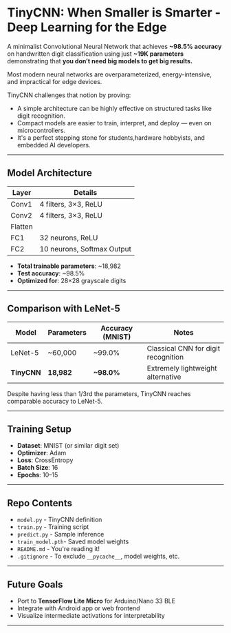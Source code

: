 # TinyCNN: When Smaller is Smarter - Deep Learning for the Edge

A minimalist Convolutional Neural Network that achieves **~98.5% accuracy** on handwritten digit classification using just **~19K parameters** demonstrating that **you don’t need big models to get big results.**

Most modern neural networks are overparameterized, energy-intensive, and impractical for edge devices.  

TinyCNN challenges that notion by proving:

- A simple architecture can be highly effective on structured tasks like digit recognition.
- Compact models are easier to train, interpret, and deploy — even on microcontrollers.
- It's a perfect stepping stone for students,hardware hobbyists, and embedded AI developers.

---

## Model Architecture

| Layer     | Details                     |
|-----------|-----------------------------|
| Conv1     | 4 filters, 3×3, ReLU        |
| Conv2     | 4 filters, 3×3, ReLU        |
| Flatten   |                             |
| FC1       | 32 neurons, ReLU           |
| FC2       | 10 neurons, Softmax Output |

- **Total trainable parameters**: ~18,982  
- **Test accuracy**: ~98.5%  
- **Optimized for**: 28×28 grayscale digits

---

## Comparison with LeNet-5

| Model       | Parameters | Accuracy (MNIST) | Notes                               |
|-------------|------------|------------------|-------------------------------------|
| LeNet-5     | ~60,000    | ~99.0%           | Classical CNN for digit recognition |
| **TinyCNN** | **18,982** | **~98.0%**       | Extremely lightweight alternative   |

Despite having less than 1/3rd the parameters, TinyCNN reaches comparable accuracy to LeNet-5.

---
## Training Setup

- **Dataset**: MNIST (or similar digit set)
- **Optimizer**: Adam
- **Loss**: CrossEntropy
- **Batch Size**: 16
- **Epochs**: 10–15

---

## Repo Contents

- `model.py` - TinyCNN definition
- `train.py` - Training script
- `predict.py` - Sample inference
- `train_model.pth`- Saved model weights
- `README.md` - You're reading it!
- `.gitignore` - To exclude `__pycache__`, model weights, etc.

---

## Future Goals

- Port to **TensorFlow Lite Micro** for Arduino/Nano 33 BLE
- Integrate with Android app or web frontend
- Visualize intermediate activations for interpretability

---

